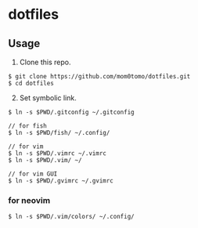 # dotfiles

## Usage
1. Clone this repo.
```
$ git clone https://github.com/mom0tomo/dotfiles.git
$ cd dotfiles
```

2. Set symbolic link.
```
$ ln -s $PWD/.gitconfig ~/.gitconfig

// for fish
$ ln -s $PWD/fish/ ~/.config/

// for vim
$ ln -s $PWD/.vimrc ~/.vimrc
$ ln -s $PWD/.vim/ ~/

// for vim GUI 
$ ln -s $PWD/.gvimrc ~/.gvimrc
```

### for neovim
```
$ ln -s $PWD/.vim/colors/ ~/.config/
```

